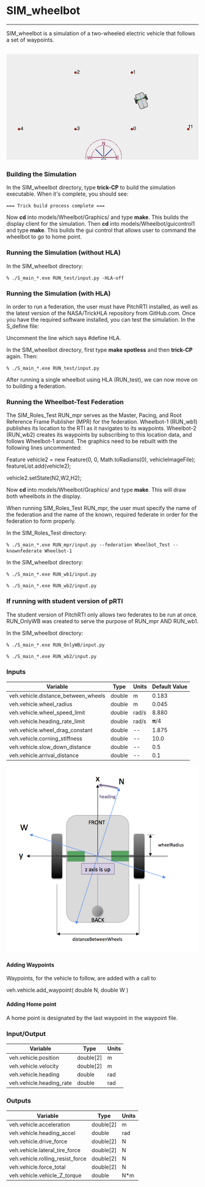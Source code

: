 # SIM\_wheelbot

---

SIM\_wheelbot is a simulation of a two-wheeled electric vehicle that follows a set of waypoints.

![Picture of Vehicle](images/Figure1.png)
---
### Building the Simulation
In the SIM\_wheelbot directory, type **trick-CP** to build the simulation executable. When it's complete, you should see:

```
=== Trick build process complete ===
```

Now **cd** into models/Wheelbot/Graphics/ and type **make**. This builds the display client for the simulation. Then **cd** into models/Wheelbot/guicontrol1 and type **make**. This builds the gui control that allows user to command the wheelbot to go to home point.

### Running the Simulation (without HLA)
In the SIM_wheelbot directory:

```
% ./S_main_*.exe RUN_test/input.py -HLA-off
```
### Running the Simulation (with HLA)

In order to run a federation, the user must have PitchRTI installed, as well as the latest version  of the NASA/TrickHLA repository from GitHub.com.
Once you have the required software installed, you can test the simulation. 
In the S_define file:

Uncomment the line which says #define HLA.

In the SIM_wheelbot directory, first type **make spotless** and then **trick-CP** again. Then:

```
% ./S_main_*.exe RUN_test/input.py
```


After running a single wheelbot using HLA (RUN_test), we can now move on to building a federation.

### Running the Wheelbot-Test Federation
The SIM_Roles_Test RUN_mpr serves as the Master, Pacing, and Root Reference Frame Publisher (MPR) for the federation. Wheelbot-1 (RUN_wb1) publishes its location to the RTI as it navigates to its waypoints. Wheelbot-2 (RUN_wb2) creates its waypoints by subscribing to this location data, and follows Wheelbot-1 around. The graphics need to be rebuilt with the following lines uncommented:

Feature vehicle2 = new Feature(0, 0, Math.toRadians(0), vehicleImageFile);
featureList.add(vehicle2); 

vehicle2.setState(N2,W2,H2);

Now **cd** into models/Wheelbot/Graphics/ and type **make**. This will draw both wheelbots in the display.

When running SIM_Roles_Test RUN_mpr, the user must specify the name of the federation and the name of the known, required federate in order for the federation to form properly.

In the SIM_Roles_Test directory:

```
% ./S_main_*.exe RUN_mpr/input.py --federation Wheelbot_Test --knownfederate Wheelbot-1
```

In the SIM_wheelbot directory:

```
% ./S_main_*.exe RUN_wb1/input.py
```
```
% ./S_main_*.exe RUN_wb2/input.py
```

### If running with student version of pRTI
The student version of PitchRTI only allows two federates to be run at once. RUN_OnlyWB was created to serve the purpose of RUN_mpr AND RUN_wb1.

In the SIM_wheelbot directory:

```
% ./S_main_*.exe RUN_OnlyWB/input.py
```
```
% ./S_main_*.exe RUN_wb2/input.py
```

### Inputs
Variable                                       | Type           | Units | Default Value
-----------------------------------------------|----------------|-------|--------------
veh.vehicle.distance_between_wheels            | double         | m     | 0.183
veh.vehicle.wheel_radius                       | double         | m     | 0.045
veh.vehicle.wheel_speed_limit                  | double         | rad/s | 8.880
veh.vehicle.heading_rate_limit                 | double         | rad/s | 𝛑/4
veh.vehicle.wheel_drag_constant                | double         | --    | 1.875
veh.vehicle.corning_stiffness                  | double         | --    | 10.0
veh.vehicle.slow_down_distance                 | double         | --    | 0.5
veh.vehicle.arrival_distance                   | double         | --    | 0.1

![Picture of Vehicle](images/Figure2.png)

#### Adding Waypoints
Waypoints, for the vehicle to follow, are added with a call to

veh.vehicle.add_waypoint( double N, double W )

#### Adding Home point
A home point is designated by the last waypoint in the waypoint file.


### Input/Output
Variable                                       | Type           | Units
-----------------------------------------------|----------------|-------
veh.vehicle.position                           | double[2]      | m
veh.vehicle.velocity                           | double[2]      | m
veh.vehicle.heading                            | double         | rad
veh.vehicle.heading_rate                       | double         | rad


### Outputs
Variable                                      | Type           | Units
----------------------------------------------|----------------|--------
veh.vehicle.acceleration                      | double[2]      | m
veh.vehicle.heading_accel                     | double         | rad
veh.vehicle.drive_force                       | double[2]      | N
veh.vehicle.lateral_tire_force                | double[2]      | N
veh.vehicle.rolling_resist_force              | double[2]      | N
veh.vehicle.force_total                       | double[2]      | N
veh.vehicle.vehicle_Z_torque                  | double         | N*m
